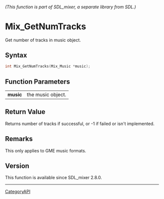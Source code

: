 ###### (This function is part of SDL_mixer, a separate library from SDL.)
# Mix_GetNumTracks

Get number of tracks in music object.

## Syntax

```c
int Mix_GetNumTracks(Mix_Music *music);

```

## Function Parameters

|               |                   |
| ------------- | ----------------- |
| **music**     | the music object. |

## Return Value

Returns number of tracks if successful, or -1 if failed or isn't
implemented.

## Remarks

This only applies to GME music formats.

## Version

This function is available since SDL_mixer 2.8.0.

----
[CategoryAPI](CategoryAPI)

